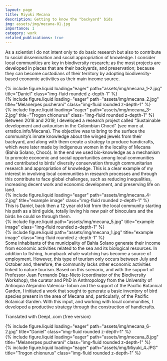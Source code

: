 ```yaml
---
layout: page
title: Miyuki Mecana 
description: Getting to know the "backyard" bids
img: assets/img/mecana-01.jpg
importance: 1
category: work
related_publications: true
---
```

As a scientist I do not intent only to do basic research but also to contribute to social dissemination and social appropriation of knowledge. I consider local communities are key in biodiversity research; as the most projects are developed in places that are their backyards, and preservation; because they can become custodians of their territory by adopting biodiversity-based economic activities as their main income source. 


<div class="row">
    <div class="col-sm mt-3 mt-md-0">
        {% include figure.liquid loading="eager" path="assets/img/mecana_1-2.jpg" title="Daniel" class="img-fluid rounded z-depth-1" %}
    </div>
    <div class="col-sm mt-3 mt-md-0">
        {% include figure.liquid loading="eager" path="assets/img/mecana_2.jpg" title="Melanerpes pucherani" class="img-fluid rounded z-depth-1" %}
    </div>
    <div class="col-sm mt-3 mt-md-0">
        {% include figure.liquid loading="eager" path="assets/img/mecana_3-2.jpg" title="Trogon chionurus" class="img-fluid rounded z-depth-1" %}
    </div>
</div>
<div class="caption">
    Between 2018 and 2019, I developed a research project called “Sustainable development and avitourism in the Colombian Chocó” (see more at erratico.info/Mecana). The objective was to bring to the surface the community’s innate knowledge about the winged jewels from their backyard, and along with them create a strategy to produce handicrafts, which were later made by indigenous women in the locality of Mecana (Bahia Solano, Chocó). In the end we used bio-knowledge as a mechanism to promote economic and social opportunities among local communities and contributed to birds’ diversity conservation through communitarian research and appropriation of knowledge. This is a clear example of my interest in involving local communities in research processes and through this contribute to face global challenges, such as reducing inequalities, increasing decent work and economic development, and preserving life on land.
</div>
<div class="row">
    <div class="col-sm mt-3 mt-md-0">
        {% include figure.liquid loading="eager" path="assets/img/mecana_4-2.jpg" title="example image" class="img-fluid rounded z-depth-1" %}
    </div>
</div>
<div class="caption">
    This is Daniel, back then a 12 year old kid from the local community starting his path as a bird guide, totally loving his new pair of binoculars and the birds he could se through them. 
</div>


<div class="row justify-content-sm-center">
    <div class="col-sm-8 mt-3 mt-md-0">
        {% include figure.liquid path="assets/img/mecana_5.jpg" title="example image" class="img-fluid rounded z-depth-1" %}
    </div>
    <div class="col-sm-4 mt-3 mt-md-0">
        {% include figure.liquid path="assets/img/mecana_1.jpg" title="example image" class="img-fluid rounded z-depth-1" %}
    </div>
</div>
<div class="caption">

</div>
Some inhabitants of the municipality of Bahia Solano generate their income from economic activities related to the sea and its biological resources. In addition to fishing, humpback whale watching has become a source of employment. However, this type of tourism only occurs between July and October and, therefore, the community lacks other economic activities linked to nature tourism.
Based on this scenario, and with the support of Professor Juan Fernando Diaz-Nieto (coordinator of the Biodiversity Workshop), the curator and PhD in Anthropology from the University of Antioquia Alejandro Valencia-Tobon and the support of the Pacific Botanical Garden, I initiated a work that sought to generate a basic inventory of bird species present in the area of Mecana and, particularly, of the Pacific Botanical Garden. With this input, and working with local communities, I developed a productive strategy through the construction of handicrafts.

Translated with DeepL.com (free version)
<div class="row">
    <div class="col-sm mt-3 mt-md-0">
        {% include figure.liquid loading="eager" path="assets/img/mecana_6-2.jpg" title="Daniel" class="img-fluid rounded z-depth-1" %}
    </div>
    <div class="col-sm mt-3 mt-md-0">
        {% include figure.liquid loading="eager" path="assets/img/mecana_8.jpg" title="Melanerpes pucherani" class="img-fluid rounded z-depth-1" %}
    </div>
    <div class="col-sm mt-3 mt-md-0">
        {% include figure.liquid loading="eager" path="assets/img/Miyuki_4.JPG" title="Trogon chionurus" class="img-fluid rounded z-depth-1" %}
    </div>
</div>
